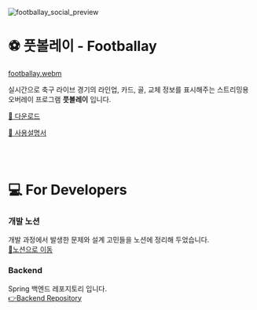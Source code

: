 ![footballay_social_preview](https://github.com/user-attachments/assets/15a98e95-d2cd-4106-853f-e6b9949359b5)

# ⚽️ 풋볼레이 - Footballay

[footballay.webm](https://github.com/user-attachments/assets/703d7859-cc2c-4a38-8a59-804637ba8770)

실시간으로 축구 라이브 경기의 라인업, 카드, 골, 교체 정보를 표시해주는 스트리밍용 오버레이 프로그램 **풋볼레이** 입니다.

[💾 다운로드](https://github.com/PhysicksKim/footballay-desktop/releases)

[📄 사용설명서](https://exuberant-longan-0fc.notion.site/Chun-City-1c1b75adcd658087a55ffdc32c3735ce)

<br><br>

# 💻 For Developers

### 개발 노션

개발 과정에서 발생한 문제와 설계 고민들을 노션에 정리해 두었습니다.  
[📄노션으로 이동](https://exuberant-longan-0fc.notion.site/1d5b75adcd6580f28510dcc84dc59437?pvs=4)

### Backend

Spring 백엔드 레포지토리 입니다.  
[👉Backend Repository](https://github.com/PhysicksKim/score-board-backend)
